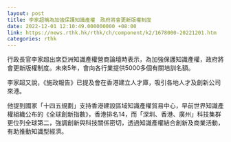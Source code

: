 ```yaml
---
layout: post
title: 李家超稱為加強保護知識產權　政府將會更新版權制度
date: 2022-12-01 12:10:49.000000000 +08:00
link: https://news.rthk.hk/rthk/ch/component/k2/1678000-20221201.htm
categories: rthk
---
```


行政長官李家超出席亞洲知識產權營商論壇時表示，為加強保護知識產權，政府將會更新版權制度。未來5年，會向各行業提供5000多個有關培訓名額。

李家超又說，《施政報告》已提及會在香港建立人才庫，吸引各地人才及創新公司來港。

他提到國家「十四五規劃」支持香港建設區域知識產權貿易中心，早前世界知識產權組織公布的《全球創新指數》，香港排名14，而「深圳、香港、廣州」科技集群更位列全球第二，強調創新與科技關係密切，透過知識產權結合創新及商業活動，有助推動知識型經濟。
